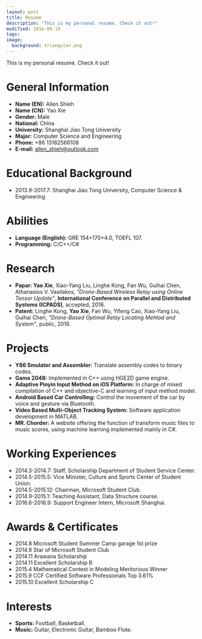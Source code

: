```yaml
---
layout: post
title: Resume
description: "This is my personal resume. Check it out!"
modified: 2016-09-18
tags:
image:
  background: triangular.png
---
```


This is my personal resume. Check it out!

# General Information
* **Name (EN):** Allen Shieh
* **Name (CN):** Yao Xie
* **Gender:** Male
* **National:** China
* **University:** Shanghai Jiao Tong University
* **Major:** Computer Science and Engineering
* **Phone:** +86 13162566108
* **E-mail:** allen_shieh@outlook.com

# Educational Background
* 2013.9-2017.7: Shanghai Jiao Tong University, Computer Science & Engineering

# Abilities
* **Language (English):** GRE 154+170+4.0, TOEFL 107.
* **Programming:** C/C++/C#

# Research
* **Papar: Yao Xie**, Xiao-Yang Liu, Linghe Kong, Fan Wu, Guihai Chen, Athanasios V. Vasilakos, *"Drone-Based Wireless Relay using Online Tensor Update"*, **International Conference on Parallel and Distributed Systems (ICPADS)**, accepted, 2016.
* **Patent:** Linghe Kong, **Yao Xie**, Fan Wu, Yifeng Cao, Xiao-Yang Liu, Guihai Chen, *"Drone-Based Optimal Relay Locating Mehtod and System"*, public, 2016.

# Projects
* **Y86 Smulator and Assembler:** Translate assembly codes to binary codes.
* **Game 2048:** Implemented in C++ using HGE2D game engine.
* **Adaptive Pinyin Input Method on iOS Platform:** In charge of mixed compilation of C++ and objective-C and learning of input method model.
* **Android Based Car Controlling:** Control the movement of the car by voice and gesture via Bluetooth.
* **Video Based Multi-Object Tracking System:** Software application development in MATLAB.
* **MR. Chorder:** A website offering the function of transform music files to music scores, using machine learning implemented mainly in C#.

# Working Experiences
* 2014.3-2014.7: Staff, Scholarship Department of Student Service Center.
* 2014.5-2015.5: Vice Minister, Culture and Sports Center of Student Union.
* 2014.5-2015.12: Chairman, Microsoft Student Club.
* 2014.9-2015.1: Teaching Assistant, Data Structure course.
* 2016.6-2016.9: Support Engineer Intern, Microsoft Shanghai.

# Awards & Certificates
* 2014.8 Microsoft Student Summer Camp garage 1st prize
* 2014.8 Star of Microsoft Student Club
* 2014.11 Arawana Scholarship
* 2014.11 Excellent Scholarship B
* 2015.4 Mathematical Contest in Modeling Meritorious Winner
* 2015.9 CCF Certified Software Professionals Top 3.61%
* 2015.10 Excellent Scholarship C

# Interests
* **Sports:** Football, Basketball.
* **Music:** Guitar, Electronic Guitar, Bamboo Flute.
